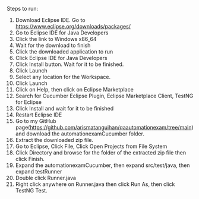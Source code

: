 Steps to run:
1. Download Eclipse IDE. Go to https://www.eclipse.org/downloads/packages/
2. Go to Eclipse IDE for Java Developers
3. Click the link to Windows x86_64
4. Wait for the download to finish
5. Click the downloaded application to run
6. Click  Eclipse IDE for Java Developers
7. Click Install button. Wait for it to be finished.
8. Click Launch
9. Select any location for the Workspace.
10. Click Launch
11. Click on Help, then click on Eclipse Marketplace
12. Search for Cucumber Eclipse Plugin, Eclipse Marketplace Client, TestNG for Eclipse
13. Click Install and wait for it to be finished
14. Restart Eclipse IDE
15. Go to my GitHub page(https://github.com/arismatanguihan/qaautomationexam/tree/main) and download the automationexamCucumber folder.
16. Extract the downloaded zip file.
17. Go to Eclipse, Click File, Click Open Projects from File System
18. Click Directory and browse for the folder of the extracted zip file then click Finish.
19. Expand the automationexamCucumber, then expand src/test/java, then expand testRunner
20. Double click Runner.java
21. Right click anywhere on Runner.java then click Run As, then click TestNG Test.
